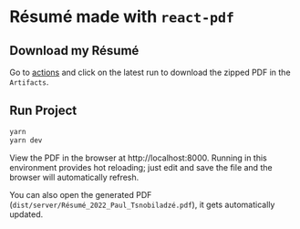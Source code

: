 # Résumé made with `react-pdf`

## Download my Résumé

Go to [actions](https://github.com/tsnobip/resume/actions/) and click on the
latest run to download the zipped PDF in the `Artifacts`.

## Run Project

```sh
yarn
yarn dev
```

View the PDF in the browser at http://localhost:8000.
Running in this environment provides hot reloading;
just edit and save the file and the browser will automatically refresh.

You can also open the generated PDF (`dist/server/Résumé_2022_Paul_Tsnobiladzé.pdf`),
it gets automatically updated.
